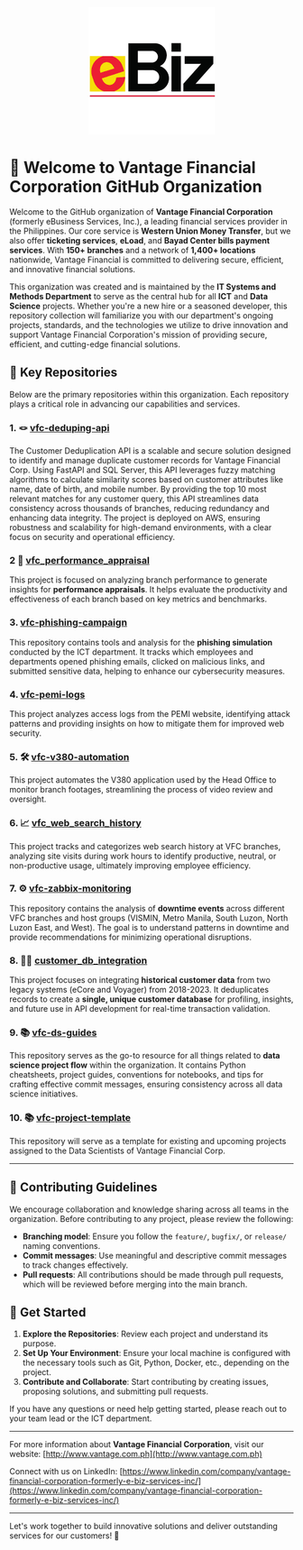 <div align="center">
    <img src="./ebiz_logo.png" alt="eBiz Logo">
</div>


# 👋 Welcome to Vantage Financial Corporation GitHub Organization

Welcome to the GitHub organization of **Vantage Financial Corporation** (formerly eBusiness Services, Inc.), a leading financial services provider in the Philippines. Our core service is **Western Union Money Transfer**, but we also offer **ticketing services**, **eLoad**, and **Bayad Center bills payment services**. With **150+ branches** and a network of **1,400+ locations** nationwide, Vantage Financial is committed to delivering secure, efficient, and innovative financial solutions.

This organization was created and is maintained by the **IT Systems and Methods Department** to serve as the central hub for all **ICT** and **Data Science** projects. Whether you're a new hire or a seasoned developer, this repository collection will familiarize you with our department's ongoing projects, standards, and the technologies we utilize to drive innovation and support Vantage Financial Corporation's mission of providing secure, efficient, and cutting-edge financial solutions.

## 📂 Key Repositories

Below are the primary repositories within this organization. Each repository plays a critical role in advancing our capabilities and services.

### 1. 🪢 [vfc-deduping-api](https://github.com/AHLEKS-VFC/vfc-deduping-api)
The Customer Deduplication API is a scalable and secure solution designed to identify and manage duplicate customer records for Vantage Financial Corp. Using FastAPI and SQL Server, this API leverages fuzzy matching algorithms to calculate similarity scores based on customer attributes like name, date of birth, and mobile number. By providing the top 10 most relevant matches for any customer query, this API streamlines data consistency across thousands of branches, reducing redundancy and enhancing data integrity. The project is deployed on AWS, ensuring robustness and scalability for high-demand environments, with a clear focus on security and operational efficiency.

### 2 🚀 [vfc_performance_appraisal](https://github.com/VFC-DataScienceTeam/vfc_performance_appraisal)
This project is focused on analyzing branch performance to generate insights for **performance appraisals**. It helps evaluate the productivity and effectiveness of each branch based on key metrics and benchmarks.

### 3. [vfc-phishing-campaign](https://github.com/VFC-DataScienceTeam/vfc-phishing-campaign)
This repository contains tools and analysis for the **phishing simulation** conducted by the ICT department. It tracks which employees and departments opened phishing emails, clicked on malicious links, and submitted sensitive data, helping to enhance our cybersecurity measures.

### 4. [vfc-pemi-logs](https://github.com/VFC-DataScienceTeam/vfc-pemi-logs)
This project analyzes access logs from the PEMI website, identifying attack patterns and providing insights on how to mitigate them for improved web security.

### 5. 🛠️ [vfc-v380-automation](https://github.com/VFC-DataScienceTeam/vfc-v380-automation)
This project automates the V380 application used by the Head Office to monitor branch footages, streamlining the process of video review and oversight.

### 6. 📈 [vfc_web_search_history](https://github.com/VFC-DataScienceTeam/vfc_web_search_history)
This project tracks and categorizes web search history at VFC branches, analyzing site visits during work hours to identify productive, neutral, or non-productive usage, ultimately improving employee efficiency.

### 7. ⚙️ [vfc-zabbix-monitoring](https://github.com/VFC-DataScienceTeam/vfc-zabbix-monitoring)
This repository contains the analysis of **downtime events** across different VFC branches and host groups (VISMIN, Metro Manila, South Luzon, North Luzon East, and West). The goal is to understand patterns in downtime and provide recommendations for minimizing operational disruptions.

### 8. 🧑‍💻 [customer_db_integration](https://github.com/VFC-DataScienceTeam/customer_db_integration)
This project focuses on integrating **historical customer data** from two legacy systems (eCore and Voyager) from 2018-2023. It deduplicates records to create a **single, unique customer database** for profiling, insights, and future use in API development for real-time transaction validation.

### 9. 📚 [vfc-ds-guides](https://github.com/VFC-DataScienceTeam/ds_guides)
This repository serves as the go-to resource for all things related to **data science project flow** within the organization. It contains Python cheatsheets, project guides, conventions for notebooks, and tips for crafting effective commit messages, ensuring consistency across all data science initiatives.

### 10. 📚 [vfc-project-template](https://github.com/VFC-DataScienceTeam/vfc-project-template)
This repository will serve as a template for existing and upcoming projects assigned to the Data Scientists of Vantage Financial Corp.


---

## 🔧 Contributing Guidelines

We encourage collaboration and knowledge sharing across all teams in the organization. Before contributing to any project, please review the following:
- **Branching model**: Ensure you follow the `feature/`, `bugfix/`, or `release/` naming conventions.
- **Commit messages**: Use meaningful and descriptive commit messages to track changes effectively.
- **Pull requests**: All contributions should be made through pull requests, which will be reviewed before merging into the main branch.

## 🏁 Get Started

1. **Explore the Repositories**: Review each project and understand its purpose.
2. **Set Up Your Environment**: Ensure your local machine is configured with the necessary tools such as Git, Python, Docker, etc., depending on the project.
3. **Contribute and Collaborate**: Start contributing by creating issues, proposing solutions, and submitting pull requests.

If you have any questions or need help getting started, please reach out to your team lead or the ICT department.

---

For more information about **Vantage Financial Corporation**, visit our website:
[http://www.vantage.com.ph](http://www.vantage.com.ph)

Connect with us on LinkedIn:
[https://www.linkedin.com/company/vantage-financial-corporation-formerly-e-biz-services-inc/](https://www.linkedin.com/company/vantage-financial-corporation-formerly-e-biz-services-inc/)

---

Let's work together to build innovative solutions and deliver outstanding services for our customers! 🚀
